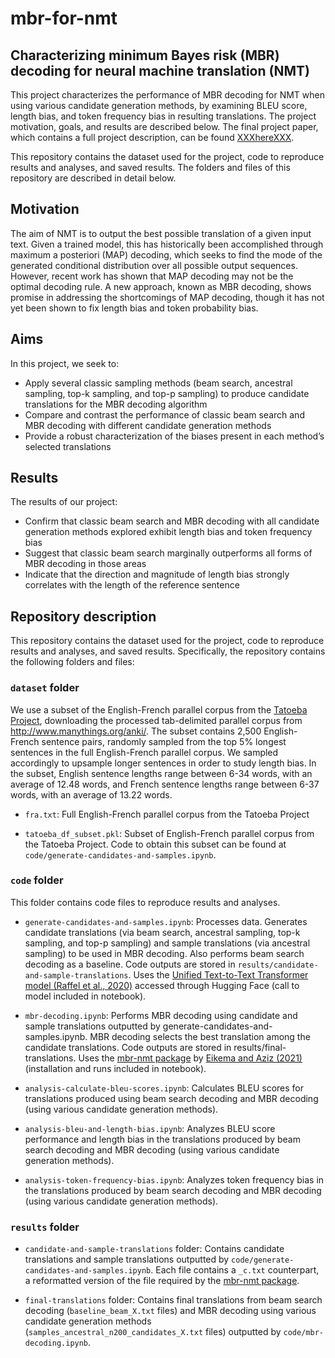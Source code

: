 # mbr-for-nmt



## Characterizing minimum Bayes risk (MBR) decoding for neural machine translation (NMT)

This project characterizes the performance of MBR decoding for NMT when using various candidate generation methods, by examining BLEU score, length bias, and token frequency bias in resulting translations. The project motivation, goals, and results are described below. The final project paper, which contains a full project description, can be found [XXXhereXXX](insert-link-here).

This repository contains the dataset used for the project, code to reproduce results and analyses, and saved results. The folders and files of this repository are described in detail below.



## Motivation

The aim of NMT is to output the best possible translation of a given input text.  Given a trained model, this has  historically  been  accomplished  through maximum a posteriori (MAP) decoding, which seeks  to find  the  mode of  the  generated conditional  distribution  over  all  possible  output sequences.  However, recent work has shown that  MAP  decoding  may  not  be  the  optimal decoding  rule.    A  new  approach,  known  as MBR decoding, shows promise  in  addressing  the  shortcomings  of MAP  decoding,  though  it  has  not  yet  been shown  to  fix  length  bias  and  token  probability  bias.  



## Aims

In this project, we seek to:

- Apply  several  classic  sampling methods (beam search, ancestral sampling, top-k sampling, and top-p sampling) to produce candidate translations for the MBR decoding algorithm 
- Compare and contrast the performance of classic beam search and MBR decoding with different candidate generation methods
- Provide a robust  characterization  of  the  biases  present in  each  method’s  selected  translations



## Results

The results of our project:

- Confirm  that  classic  beam  search  and  MBR decoding with all candidate generation methods explored exhibit length bias and token frequency bias
- Suggest that classic beam search marginally outperforms all forms of MBR decoding  in  those  areas
- Indicate that the direction and magnitude of length bias strongly correlates with the length of the reference sentence



## Repository description

This repository contains the dataset used for the project, code to reproduce results and analyses, and saved results. Specifically, the repository contains the following folders and files:


### ```dataset``` folder

We use a subset of the English-French parallel corpus from the [Tatoeba Project](https://tatoeba.org/en), downloading the processed tab-delimited parallel corpus from http://www.manythings.org/anki/. The subset contains 2,500 English-French sentence pairs, randomly sampled from the top 5\% longest sentences in the full English-French parallel corpus. We sampled accordingly to upsample longer sentences in order to study length bias. In the subset, English sentence lengths range between 6-34 words, with an average of 12.48 words, and French sentence lengths range between 6-37 words, with an average of 13.22 words.

- ```fra.txt```: Full English-French parallel corpus from the Tatoeba Project

- ```tatoeba_df_subset.pkl```: Subset of English-French parallel corpus from the Tatoeba Project. Code to obtain this subset can be found at ```code/generate-candidates-and-samples.ipynb```.



### ```code``` folder

This folder contains code files to reproduce results and analyses. 

- ```generate-candidates-and-samples.ipynb```: Processes data. Generates candidate translations (via beam search, ancestral sampling, top-k sampling, and top-p sampling) and sample translations (via ancestral sampling) to be used in MBR decoding. Also performs beam search decoding as a baseline. Code outputs are stored in ```results/candidate-and-sample-translations```. Uses the [Unified Text-to-Text Transformer model (Raffel et al., 2020)](https://arxiv.org/abs/1910.10683) accessed through Hugging Face (call to model included in notebook).

- ```mbr-decoding.ipynb```: Performs MBR decoding using candidate and sample translations outputted by generate-candidates-and-samples.ipynb. MBR decoding selects the best translation among the candidate translations. Code outputs are stored in results/final-translations. Uses the [mbr-nmt package](https://github.com/Roxot/mbr-nmt) by [Eikema and Aziz (2021)](https://arxiv.org/abs/2108.04718) (installation and runs included in notebook).

- ```analysis-calculate-bleu-scores.ipynb```: Calculates BLEU scores for translations produced using beam search decoding and MBR decoding (using various candidate generation methods).

- ```analysis-bleu-and-length-bias.ipynb```: Analyzes BLEU score performance and length bias in the translations produced by beam search decoding and MBR decoding (using various candidate generation methods).

- ```analysis-token-frequency-bias.ipynb```: Analyzes token frequency bias in the translations produced by beam search decoding and MBR decoding (using various candidate generation methods).


### ```results``` folder

- ```candidate-and-sample-translations``` folder: Contains candidate translations and sample translations outputted by ```code/generate-candidates-and-samples.ipynb```. Each file contains a ```_c.txt``` counterpart, a reformatted version of the file required by the [mbr-nmt package](https://github.com/Roxot/mbr-nmt).

- ```final-translations``` folder: Contains final translations from beam search decoding (```baseline_beam_X.txt``` files) and MBR decoding using various candidate generation methods (```samples_ancestral_n200_candidates_X.txt``` files) outputted by ```code/mbr-decoding.ipynb```.









